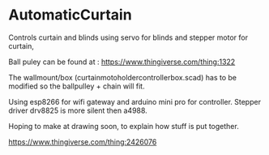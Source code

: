 # AutomaticCurtain

Controls curtain and blinds using servo for blinds and stepper motor for curtain,

Ball puley can be found at : https://www.thingiverse.com/thing:1322

The wallmount/box (curtainmotoholdercontrollerbox.scad) has to be modified so the ballpulley + chain will fit.

Using esp8266 for wifi gateway and arduino mini pro for controller. Stepper driver drv8825 is more silent then a4988.

Hoping to make at drawing soon, to explain how stuff is put together.

https://www.thingiverse.com/thing:2426076
